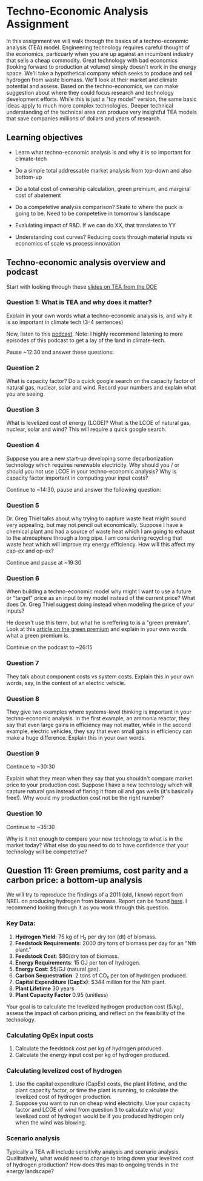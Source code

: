 # Techno-Economic Analysis Assignment
In this assignment we will walk through the basics of a techno-economic analysis (TEA) model. Engineering technology requires careful thought of the economics, particuarly when you are up against an incumbent industry that sells a cheap commodity. 
Great technology with bad economics (looking forward to production at volume) simply doesn't work in the energy space. We'll take a hypothetical company which seeks to produce and sell hydrogen from waste biomass. We'll look at their market and climate potential and assess.
Based on the techno-economics, we can make suggestion about where they could focus research and technology development efforts. While this is just a "toy model" version, the same basic ideas apply to much more complex technologies.
Deeper technical understanding of the technical area can produce very insightful TEA models that save companies millions of dollars and years of research.

## Learning objectives

- Learn what techno-economic analysis is and why it is so important for climate-tech

- Do a simple total addressable market analysis from top-down and also bottom-up

- Do a total cost of ownership calculation, green premium, and marginal cost of abatement

- Do a competetive analysis comparison? Skate to where the puck is going to be. Need to be competetive in tomorrow's landscape

- Evalulating impact of R&D. If we can do XX, that translates to YY

- Understanding cost curves? Reducing costs through material inputs vs economics of scale vs process innovation


## Techno-economic analysis overview and podcast
Start with looking through these [slides on TEA from the DOE](https://www.energy.gov/sites/default/files/2022-01/2022-01-19%20-%20Intro%20to%20TEA%20-%20Slides%20and%20Transcript_compliant_1_0.pdf)

### Question 1: What is TEA and why does it matter?
Explain in your own words what a techno-economic analysis is, and why it is so important in climate tech (3-4 sentences)

Now, listen to this [podcast](https://www.canarymedia.com/podcasts/catalyst-with-shayle-kann/climatetech-startups-need-strong-techno-economic-analysis). Note: I highly recommend listening to more episodes of this podcast to get a lay of the land in climate-tech.

Pause ~12:30 and answer these questions: 

### Question 2
What is capacity factor? Do a quick google search on the capacity factor of natural gas, nuclear, solar and wind. Record your numbers and explain what you are seeing.

### Question 3
What is levelized cost of energy (LCOE)? What is the LCOE of natural gas, nuclear, solar and wind? This will require a quick google search.

### Question 4
Suppose you are a new start-up developing some decarbonization technology which requires renewable electricity. Why should you / or should you not use LCOE in your techno-economic analysis? Why is capacity factor important in computing your input costs?

Continue to ~14:30, pause and answer the following question:

### Question 5
Dr. Greg Thiel talks about why trying to capture waste heat might sound very appealing, but may not pencil out economically. 
Suppose I have a chemical plant and had a source of waste heat which I am going to exhaust to the atmosphere through a long pipe. I am considering recycling that waste heat which will improve my energy efficiency. How will this affect my cap-ex and op-ex?

Continue and pause at ~19:30

### Question 6
When building a techno-economic model why might I want to use a future or "target" price as an input to my model instead of the current price? What does Dr. Greg Thiel suggest doing instead when modeling the price of your inputs?

He doesn't use this term, but what he is reffering to is a "green premium". Look at this [article on the green premium](https://www.breakthroughenergy.org/our-approach/the-green-premium/#:~:text=What%20is%20the%20Green%20Premium,that%20emits%20more%20greenhouse%20gases.) and explain in your own words what a green premium is.

Continue on the podcast to ~26:15

### Question 7
They talk about component costs vs system costs. Explain this in your own words, say, in the context of an electric vehicle.

### Question 8
They give two examples where systems-level thinking is important in your techno-economic analysis. In the first example, an ammonia reactor, they say that even large gains in efficiency may not matter, while in the second example, electric vehicles, they say that even small gains in efficiency can make a huge difference. Explain this in your own words.

### Question 9
Continue to ~30:30

Explain what they mean when they say that you shouldn't compare market price to your production cost. Suppose I have a new technology which will capture natural gas instead of flaring it from oil and gas wells (it's basically free!). Why would my production cost not be the right number?

### Question 10
Continue to ~35:30

Why is it not enough to compare your new technology to what is in the market today? What else do you need to do to have confidence that your technology will be competetive?

## Question 11: Green premiums, cost parity and a carbon price: a bottom-up analysis
We will try to reproduce the findings of a 2011 (old, I know) report from NREL on producing hydrogen from biomass.
Report can be found [here](https://www.energy.gov/eere/fuelcells/articles/hydrogen-production-cost-estimate-using-biomass-gasification-independent). I recommend looking through it as you work through this question.

### Key Data:
1. **Hydrogen Yield**: 75 kg of H₂ per dry ton (dt) of biomass.
2. **Feedstock Requirements**: 2000 dry tons of biomass per day for an "Nth plant."
3. **Feedstock Cost**: $80/dry ton of biomass.
4. **Energy Requirements**: 15 GJ per ton of hydrogen.
5. **Energy Cost**: $5/GJ (natural gas).
7. **Carbon Sequestration**: 2 tons of CO₂ per ton of hydrogen produced.
8. **Capital Expenditure (CapEx)**: $344 million for the Nth plant.
9. **Plant Lifetime** 30 years
10. **Plant Capacity Factor** 0.95 (unitless)

Your goal is to calculate the levelized hydrogen production cost ($/kg), assess the impact of carbon pricing, and reflect on the feasibility of the technology.

### Calculating OpEx input costs
1. Calculate the feedstock cost per kg of hydrogen produced.
2. Calculate the energy input cost per kg of hydrogen produced.
   
### Calculating levelized cost of hydrogen
1. Use the capital expenditure (CapEx) costs, the plant lifetime, and the plant capacity factor, or time the plant is running, to calculate the levelized cost of hydrogen production.
2. Suppose you want to run on cheap wind electricity. Use your capacity factor and LCOE of wind from question 3 to calculate what your levelized cost of hydrogen would be if you produced hydrogen only when the wind was blowing.

### Scenario analysis
Typically a TEA will include sensitivity analysis and scenario analysis. Qualitatively, what would need to change to bring down your levelized cost of hydrogen production? How does this map to ongoing trends in the energy landscape?


